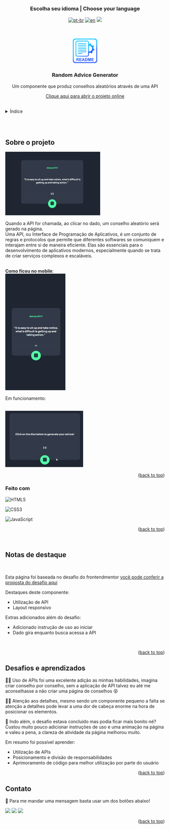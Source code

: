 ### <div align="center">Escolha seu idioma | Choose your language </div>

<div align="center">

[![pt-br](https://img.shields.io/badge/lang-pt--br-green.svg)](https://github.com/edilan-ribeiro/advice-generator/blob/main/README.md) 
[![en](https://img.shields.io/badge/lang-en-red.svg)](https://github.com/edilan-ribeiro/advice-generator/blob/main/README.en.md)
<img src="https://user-images.githubusercontent.com/73097560/115834477-dbab4500-a447-11eb-908a-139a6edaec5c.gif">

</div>
<br>
<a name="readme-top"></a>

<br />
<div align="center">
  <a href="https://github.com/edilan-ribeiro/advice-generator">
    <img src="./src/images/readme/logo.png" alt="Logo" width="80" height="80">
  </a>

<h3 align="center">Random Advice Generator</h3>

  <p align="center">
    Um componente que produz conselhos aleatórios através de uma API
  </p>
  
  <a href="https://edilan-ribeiro.github.io/advice-generator/">Clique aqui para abrir o projeto online</a>
</div>

<br>

<details>
  <summary>Índice</summary>
  <ol>
    <li>
      <a href="#sobre-o-projeto">Sobre o projeto</a>
      <ul>
        <li><a href="#feito-com">Feito com</a></li>
        <li><a href="#notas-de-destaque">Notas de destaque</a></li>
        <li><a href="#desafios-e-aprendizados">Desafios e aprendizados</a></li>
        </ul>
    </li>
    <li><a href="#contato">Contato</a></li>
  </ol>
</details>

<br><br>

## Sobre o projeto

<img src="./src/images/design/desktop.png" alt="Result card on desktop" width="300" height="200">

<br>

Quando a API for chamada, ao clicar no dado, um conselho aleatório será gerado na página.<br>
Uma API, ou Interface de Programação de Aplicativos, é um conjunto de regras e protocolos que permite que diferentes softwares se comuniquem e interajam entre si de maneira eficiente. Elas são essenciais para o desenvolvimento de aplicativos modernos, especialmente quando se trata de criar serviços complexos e escaláveis.


<br>
<strong>Como ficou no mobile</strong>:

<br>

<img src="./src/images/design/mobile.png" alt="Result card on mobile" width="190" height="367">

Em funcionamento:
<br><br>

<img src="./src/images/design/active.gif" alt="Result card runing" width="246" height="177">

<p align="right">(<a href="#readme-top">back to top</a>)</p>



### Feito com


![HTML5](https://img.shields.io/badge/HTML5%20-%23E34F26.svg?style=for-the-badge&logo=html5&logoColor=white)

![CSS3](https://img.shields.io/badge/CSS%20-%231572B6.svg?style=for-the-badge&logo=css3&logoColor=white)

![JavaScript](https://img.shields.io/badge/JavaScript%20-%23F7DF1E.svg?style=for-the-badge&logo=javascript&logoColor=black)

<p align="right">(<a href="#readme-top">back to top</a>)</p>

<br>

## Notas de destaque

<br>

Esta página foi baseada no desafio do frontendmentor 
<a href="https://www.frontendmentor.io/challenges/advice-generator-app-QdUG-13db" target="_blank"> você pode conferir a proposta do desafio aqui </a>

Destaques deste componente:
- Utilização de API
- Layout responsivo

Extras adicionados além do desafio:
- Adicionado instrução de uso ao iniciar
- Dado gira enquanto busca acessa a API

<br>

<p align="right">(<a href="#readme-top">back to top</a>)</p>

## Desafios e aprendizados

👨‍💻 Uso de APIs foi uma excelente adição as minhas habilidades, imagina criar conselho por conselho, sem a aplicação de API talvez eu até me aconselhasse a não criar uma página de conselhos 😵

👨‍🔧 Atenção aos detalhes, mesmo sendo um componente pequeno a falta se atenção a detalhes pode levar a uma dor de cabeça enorme na hora de posicionar os elementos.

🚀 Indo além, o desafio estava concluído mas podia ficar mais bonito né? Custou muito pouco adicionar instruções de uso e uma animação na página e valeu a pena, a clareza de atividade da página melhorou muito.


Em resumo foi possível aprender:
 - Utilização de APIs
 - Posicionamento e divisão de responsabilidades
 - Aprimoramento de código para melhor utilização por parte do usuário

 <p align="right">(<a href="#readme-top">back to top</a>)</p>

## Contato

💌 Para me mandar uma mensagem basta usar um dos botões abaixo!<br>

  <a href = "mailto:edilanbusiness@gmail.com" target="_blank"><img src="https://img.shields.io/badge/-gmail-333333?style=flat&logo=gmail&logoColor=EA4335" height="25"></a>
  <a href="https://www.linkedin.com/in/edilan-ribeiro-santos" target="_blank"><img src="https://img.shields.io/badge/-linkedin-333333?style=flat&logo=linkedin&logoColor=0A66C2" height="25"></a> 
  <a href="https://whatsa.me/5561983769634/?t=Ol%C3%A1,%20vim%20atrav%C3%A9s%20do%20seu%20GitHub!" target="_blank">
  <img src="https://img.shields.io/badge/-whatsapp-333333?style=flat&logo=whatsapp&logoColor=25D366" height="25"></a>


<p align="right">(<a href="#readme-top">back to top</a>)</p>
